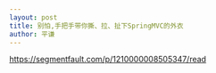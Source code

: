 ```yaml
---
layout: post
title: 别怕,手把手带你撕、拉、扯下SpringMVC的外衣
author: 平谦
---
```


https://segmentfault.com/p/1210000008505347/read